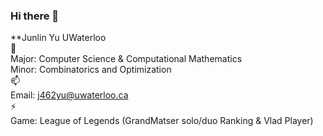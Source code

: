 ### Hi there 👋
**Junlin Yu UWaterloo  
🌱  
Major: Computer Science & Computational Mathematics  
Minor: Combinatorics and Optimization  
📫  
Email: j462yu@uwaterloo.ca  
⚡  
Game: League of Legends (GrandMatser solo/duo Ranking & Vlad Player)
